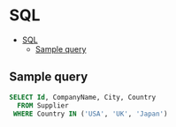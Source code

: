 # SQL

<!--ts-->
* [SQL](sql.md#sql)
   * [Sample query](sql.md#sample-query)

<!-- Added by: runner, at: Fri May 28 12:28:19 UTC 2021 -->

<!--te-->

## Sample query

```sql
SELECT Id, CompanyName, City, Country
  FROM Supplier
 WHERE Country IN ('USA', 'UK', 'Japan')
```
